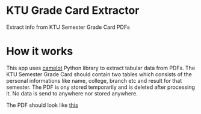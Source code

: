 # KTU Grade Card Extractor

Extract info from KTU Semester Grade Card PDFs

# How it works

This app uses [camelot](https://github.com/camelot-dev/camelot) Python library to extract tabular data from PDFs. The KTU Semester Grade Card should contain two tables which consists of the personal informations like name, college, branch etc and result for that semester. The PDF is ony stored temporarily and is deleted after processing it. No data is send to anywhere nor stored anywhere.

The PDF should look like [this](<grade card.pdf>)
